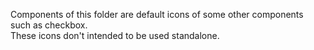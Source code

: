 Components of this folder are default icons of some other components such as checkbox.  
These icons don't intended to be used standalone.
